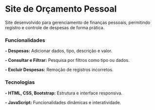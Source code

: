 # **Site de Orçamento Pessoal**
Site desenvolvido para gerenciamento de finanças pessoais, permitindo registro e controle de despesas de forma prática.

### **Funcionalidades**
**- Despesas:** Adicionar dados, tipo, descrição e valor.

**- Consultar e Filtrar:** Pesquisa por filtros como tipo ou dados.

**- Excluir Despesas:** Remoção de registros incorretos.

### **Tecnologias**

**- HTML, CSS, Bootstrap:** Estrutura e interface responsiva.

**- JavaScript:** Funcionalidades dinâmicas e interatividade.
